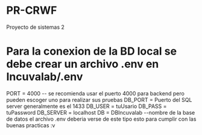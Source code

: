 # PR-CRWF
Proyecto de sistemas 2
# Para la conexion de la BD local se debe crear un archivo .env en Incuvalab/.env
PORT = 4000 -- se recomienda usar el puerto 4000 para backend pero pueden escoger uno para realizar sus pruebas
DB_PORT = Puerto del SQL server generalmente es el 1433
DB_USER = tuUsario 
DB_PASS = tuPassword
DB_SERVER = localhost
DB = DBIncuvalab --nombre de la base de datos
el archivo .env deberia verse de este tipo esto para cumplir con las buenas practicas :v
